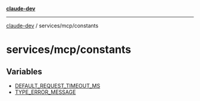 [**claude-dev**](../../../README.md)

***

[claude-dev](../../../README.md) / services/mcp/constants

# services/mcp/constants

## Variables

- [DEFAULT\_REQUEST\_TIMEOUT\_MS](variables/DEFAULT_REQUEST_TIMEOUT_MS.md)
- [TYPE\_ERROR\_MESSAGE](variables/TYPE_ERROR_MESSAGE.md)
